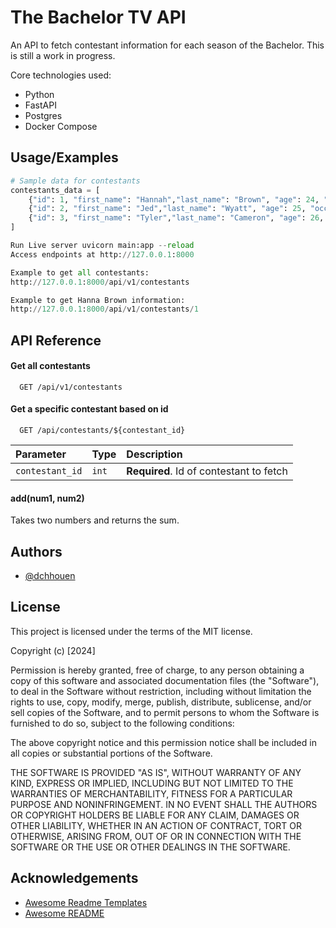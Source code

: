 
# The Bachelor TV API

An API to fetch contestant information for each season of the Bachelor. This is still a work in progress.

Core technologies used:
* Python 
* FastAPI
* Postgres
* Docker Compose


## Usage/Examples

```python
# Sample data for contestants
contestants_data = [
    {"id": 1, "first_name": "Hannah","last_name": "Brown", "age": 24, "occupation": Occupation.interior_designer},
    {"id": 2, "first_name": "Jed","last_name": "Wyatt", "age": 25, "occupation": Occupation.singer},
    {"id": 3, "first_name": "Tyler","last_name": "Cameron", "age": 26, "occupation": Occupation.general_contractor},
]

Run Live server uvicorn main:app --reload
Access endpoints at http://127.0.0.1:8000

Example to get all contestants:
http://127.0.0.1:8000/api/v1/contestants

Example to get Hanna Brown information:
http://127.0.0.1:8000/api/v1/contestants/1

```


## API Reference

#### Get all contestants

```http
  GET /api/v1/contestants
```

#### Get a specific contestant based on id

```http
  GET /api/contestants/${contestant_id}
```

| Parameter | Type     | Description                       |
| :-------- | :------- | :-------------------------------- |
| `contestant_id`      | `int` | **Required**. Id of contestant to fetch |

#### add(num1, num2)

Takes two numbers and returns the sum.


## Authors

- [@dchhouen](https://github.com/dchhouen)


## License


This project is licensed under the terms of the MIT license.

Copyright (c) [2024] 

Permission is hereby granted, free of charge, to any person obtaining a copy
of this software and associated documentation files (the "Software"), to deal
in the Software without restriction, including without limitation the rights
to use, copy, modify, merge, publish, distribute, sublicense, and/or sell
copies of the Software, and to permit persons to whom the Software is
furnished to do so, subject to the following conditions:

The above copyright notice and this permission notice shall be included in all
copies or substantial portions of the Software.

THE SOFTWARE IS PROVIDED "AS IS", WITHOUT WARRANTY OF ANY KIND, EXPRESS OR
IMPLIED, INCLUDING BUT NOT LIMITED TO THE WARRANTIES OF MERCHANTABILITY,
FITNESS FOR A PARTICULAR PURPOSE AND NONINFRINGEMENT. IN NO EVENT SHALL THE
AUTHORS OR COPYRIGHT HOLDERS BE LIABLE FOR ANY CLAIM, DAMAGES OR OTHER
LIABILITY, WHETHER IN AN ACTION OF CONTRACT, TORT OR OTHERWISE, ARISING FROM,
OUT OF OR IN CONNECTION WITH THE SOFTWARE OR THE USE OR OTHER DEALINGS IN THE
SOFTWARE.



## Acknowledgements

 - [Awesome Readme Templates](https://awesomeopensource.com/project/elangosundar/awesome-README-templates)
 - [Awesome README](https://github.com/matiassingers/awesome-readme)

